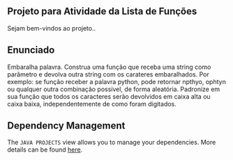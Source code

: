 ## Projeto para Atividade da Lista de Funções

Sejam bem-vindos ao projeto..

## Enunciado

Embaralha palavra. Construa uma função que receba uma string como parâmetro e devolva outra string com os carateres embaralhados. Por exemplo: se função receber a palavra python, pode retornar npthyo, ophtyn ou qualquer outra combinação possível, de forma aleatória. Padronize em sua função que todos os caracteres serão devolvidos em caixa alta ou caixa baixa, independentemente de como foram digitados.

## Dependency Management

The `JAVA PROJECTS` view allows you to manage your dependencies. More details can be found [here](https://github.com/microsoft/vscode-java-dependency#manage-dependencies).